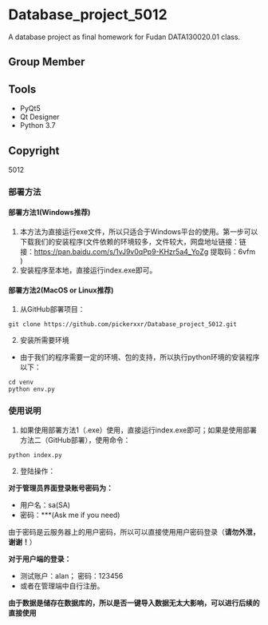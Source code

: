 # Database_project_5012
A database project as final homework for Fudan DATA130020.01 class.

## Group Member





## Tools

- PyQt5
- Qt Designer
- Python 3.7



## Copyright

5012



### 部署方法

#### 部署方法1(Windows推荐)

1. 本方法为直接运行exe文件，所以只适合于Windows平台的使用。第一步可以下载我们的安装程序(文件依赖的环境较多，文件较大，网盘地址链接：链接：https://pan.baidu.com/s/1vJ9v0qPp9-KHzr5a4_YoZg  提取码：6vfm )
2. 安装程序至本地，直接运行index.exe即可。

#### 部署方法2(MacOS or Linux推荐)

1. 从GitHub部署项目：

```git 
git clone https://github.com/pickerxxr/Database_project_5012.git
```

2. 安装所需要环境

- 由于我们的程序需要一定的环境、包的支持，所以执行python环境的安装程序以下：

```
cd venv
python env.py
```



### 使用说明

1. 如果使用部署方法1（.exe）使用，直接运行index.exe即可；如果是使用部署方法二（GitHub部署），使用命令：

```
python index.py
```

2. 登陆操作：

**对于管理员界面登录账号密码为：**

- 用户名：sa(SA)
- 密码：***(Ask me if you need)

由于密码是云服务器上的用户密码，所以可以直接使用用户密码登录（**请勿外泄，谢谢！**）

**对于用户端的登录：**

- 测试账户：alan； 密码：123456
- 或者在管理端中自行注册。

**由于数据是储存在数据库的，所以是否一键导入数据无太大影响，可以进行后续的直接使用**